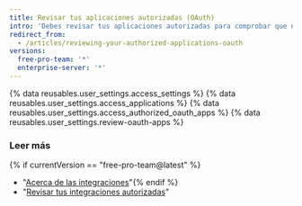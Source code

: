 ```yaml
---
title: Revisar tus aplicaciones autorizadas (OAuth)
intro: 'Debes revisar tus aplicaciones autorizadas para comprobar que no se autoricen aplicaciones nuevas con permisos expansivos, como aquellas que tienen acceso a tus repositorios privados.'
redirect_from:
  - /articles/reviewing-your-authorized-applications-oauth
versions:
  free-pro-team: '*'
  enterprise-server: '*'
---
```


{% data reusables.user_settings.access_settings %}
{% data reusables.user_settings.access_applications %}
{% data reusables.user_settings.access_authorized_oauth_apps %}
{% data reusables.user_settings.review-oauth-apps %}

### Leer más
{% if currentVersion == "free-pro-team@latest" %}
- "[Acerca de las integraciones](/articles/about-integrations)"{% endif %}
- "[Revisar tus integraciones autorizadas](/articles/reviewing-your-authorized-integrations)"
